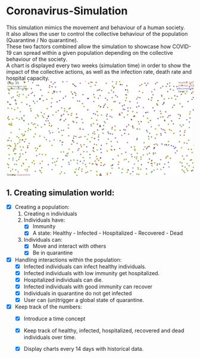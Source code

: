 # Coronavirus-Simulation
This simulation mimics the movement and behaviour of a human society.  
It also allows the user to control the collective behaviour of the population (Quarantine / No quarantine).  
These two factors combined allow the simulation to showcase how COVID-19 can spread within a given population depending on the collective behaviour of the society.  
A chart is displayed every two weeks (simulation time) in order to show the impact of the collective actions, as well as the infection rate, death rate and hospital capacity.
![Covid Simulation](./demo/covidSim.png)

## 1. Creating simulation world:
- [x] Creating a population:
    1. Creating n individuals
    2. Individuals have:
        - [x] Immunity
        - [x] A state: Healthy - Infected - Hospitalized - Recovered - Dead
    3. Individuals can:
        - [x] Move and interact with others
        - [x] Be in quarantine
- [x] Handling interactions within the population:
    - [x] Infected individuals can infect healthy individuals.
    - [x] Infected individuals with low immunity get hospitalized.
    - [x] Hospitalized individuals can die.
    - [x] Infected individuals with good immunity can recover
    - [x] Individuals in quarantine do not get infected
    - [x] User can (un)trigger a global state of quarantine.
- [x] Keep track of the numbers:
    - [x] Introduce a time concept
    - [x] Keep track of healthy, infected, hospitalized, recovered and dead individuals over time.
    - [x] Display charts every 14 days with historical data.




